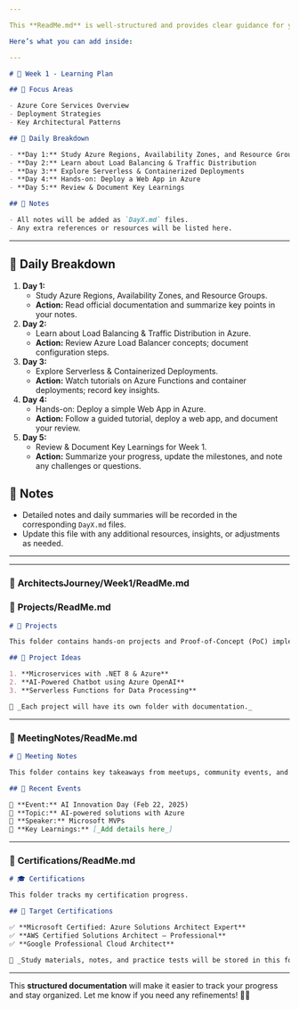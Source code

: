 ```yaml
---

This **ReadMe.md** is well-structured and provides clear guidance for your Lead Architect journey. Now, let’s make sure each folder (like **Week1**, **Projects**, etc.) also has a **ReadMe.md** with relevant details.

Here’s what you can add inside:

---
```


```md
# 📅 Week 1 - Learning Plan

## 🎯 Focus Areas

- Azure Core Services Overview
- Deployment Strategies
- Key Architectural Patterns

## 📌 Daily Breakdown

- **Day 1:** Study Azure Regions, Availability Zones, and Resource Groups
- **Day 2:** Learn about Load Balancing & Traffic Distribution
- **Day 3:** Explore Serverless & Containerized Deployments
- **Day 4:** Hands-on: Deploy a Web App in Azure
- **Day 5:** Review & Document Key Learnings

## 📝 Notes

- All notes will be added as `DayX.md` files.
- Any extra references or resources will be listed here.
```

---

## 📆 Daily Breakdown

1. **Day 1:**
   - Study Azure Regions, Availability Zones, and Resource Groups.
   - **Action:** Read official documentation and summarize key points in your notes.
2. **Day 2:**
   - Learn about Load Balancing & Traffic Distribution in Azure.
   - **Action:** Review Azure Load Balancer concepts; document configuration steps.
3. **Day 3:**
   - Explore Serverless & Containerized Deployments.
   - **Action:** Watch tutorials on Azure Functions and container deployments; record key insights.
4. **Day 4:**
   - Hands-on: Deploy a simple Web App in Azure.
   - **Action:** Follow a guided tutorial, deploy a web app, and document your review.
5. **Day 5:**
   - Review & Document Key Learnings for Week 1.
   - **Action:** Summarize your progress, update the milestones, and note any challenges or questions.

## 📝 Notes

- Detailed notes and daily summaries will be recorded in the corresponding `DayX.md` files.
- Update this file with any additional resources, insights, or adjustments as needed.

---

---

### 📂 **ArchitectsJourney/Week1/ReadMe.md**

### 📂 **Projects/ReadMe.md**

```md
# 🚀 Projects

This folder contains hands-on projects and Proof-of-Concept (PoC) implementations.

## 📌 Project Ideas

1. **Microservices with .NET 8 & Azure**
2. **AI-Powered Chatbot using Azure OpenAI**
3. **Serverless Functions for Data Processing**

📌 _Each project will have its own folder with documentation._
```

---

### 📂 **MeetingNotes/ReadMe.md**

```md
# 📝 Meeting Notes

This folder contains key takeaways from meetups, community events, and discussions.

## 📅 Recent Events

📌 **Event:** AI Innovation Day (Feb 22, 2025)  
🔹 **Topic:** AI-powered solutions with Azure  
🔹 **Speaker:** Microsoft MVPs  
🔹 **Key Learnings:** [_Add details here_]
```

---

### 📂 **Certifications/ReadMe.md**

```md
# 🎓 Certifications

This folder tracks my certification progress.

## 📌 Target Certifications

✅ **Microsoft Certified: Azure Solutions Architect Expert**  
✅ **AWS Certified Solutions Architect – Professional**  
✅ **Google Professional Cloud Architect**

📌 _Study materials, notes, and practice tests will be stored in this folder._
```

---

This **structured documentation** will make it easier to track your progress and stay organized. Let me know if you need any refinements! 🚀🔥
